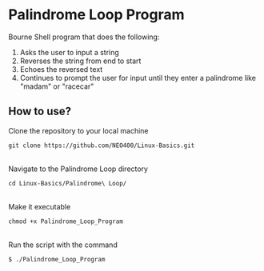 # Palindrome Loop Program

Bourne Shell program that does the following:

1. Asks the user to input a string
2. Reverses the string from end to start
3. Echoes the reversed text
4. Continues to prompt the user for input until they enter a palindrome like "madam" or "racecar"

## How to use?
Clone the repository to your local machine

```
git clone https://github.com/NEO400/Linux-Basics.git
```

<br>
Navigate to the Palindrome Loop directory

```
cd Linux-Basics/Palindrome\ Loop/
```

<br>
Make it executable

```
chmod +x Palindrome_Loop_Program
```

<br>
Run the script with the command

```
$ ./Palindrome_Loop_Program
```
